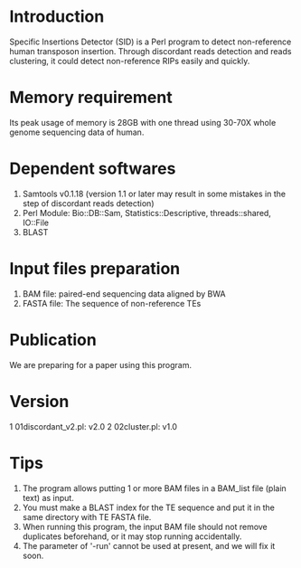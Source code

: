 Introduction
==================
Specific Insertions Detector (SID) is a Perl program to detect non-reference human transposon insertion. Through discordant reads detection and reads clustering, it could detect non-reference RIPs easily and quickly.

Memory requirement
==================
Its peak usage of memory is 28GB with one thread using 30-70X whole genome sequencing data of human.


Dependent softwares
==================
1. Samtools v0.1.18 (version 1.1 or later may result in some mistakes in the step of discordant reads detection) 
2. Perl Module: Bio::DB::Sam, Statistics::Descriptive, threads::shared, IO::File 
3. BLAST 


Input files preparation
==================
1. BAM file: paired-end sequencing data aligned by BWA 
2. FASTA file: The sequence of non-reference TEs


Publication
==================
We are preparing for a paper using this program.

Version
==================
1  01discordant_v2.pl: v2.0
2  02cluster.pl: v1.0

Tips
==================
1. The program allows putting 1 or more BAM files in a BAM_list file (plain text) as input. 
2. You must make a BLAST index for the TE sequence and put it in the same directory with TE FASTA file.
3. When running this program, the input BAM file should not remove duplicates beforehand, or it may stop running accidentally.
4. The parameter of '-run' cannot be used at present, and we will fix it soon.
